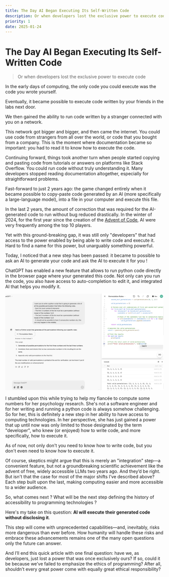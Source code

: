 ```yaml
---
title: The Day AI Began Executing Its Self-Written Code
description: Or when developers lost the exclusive power to execute code
priority: 1
date: 2025-01-24
---
```


# The Day AI Began Executing Its Self-Written Code

> Or when developers lost the exclusive power to execute code

In the early days of computing, the only code you could execute was the code you wrote yourself.

Eventually, it became possible to execute code written by your friends in the labs next door.

We then gained the ability to run code written by a stranger connected with you on a network.

This network got bigger and bigger, and then came the internet. You could use code from strangers from all over the
world, or code that you bought from a company. This is the moment where documentation became so important: you had to
read it to know how to execute the code.

Continuing forward, things took another turn when people started copying and pasting code from tutorials or answers on
platforms like Stack Overflow. You could run code without truly understanding it. Many developers stopped reading
documentation altogether, especially for straightforward problems.

Fast-forward to just 2 years ago: the game changed entirely when it became possible to copy-paste code generated by an
AI (more specifically a large-language model), into a file in your computer and execute this file.

In the last 2 years, the amount of correction that was required for the AI-generated code to run without bug reduced
drastically. In the winter of 2024, for the first year since the creation of
the [Advent of Code](https://adventofcode.com/2024), AI were very frequently among the top 10 players.

Yet with this ground-breaking gap, it was still only "developers" that had access to the power enabled by being able to
write code and execute it. Hard to find a name for this power, but unarguably something powerful.

Today, I noticed that a new step has been passed: it became to possible to ask an AI to generate your code and ask the
AI to execute it for you !

ChatGPT has enabled a new feature that allows to run python code directly in the browser page where your generated this
code. Not only can you run the code, you also have access to auto-completion to edit it, and integrated AI that helps
you modify it.

![](../images/chatgpt_python.png)

I stumbled upon this while trying to help my fiancée to compute some numbers for her psychology research. She's not a
software engineer and for her writing and running a python code is always somehow challenging. So for her, this is
definitely a new step in her ability to have access to computing technologies. In her perspective, she has just gained a
power that up until now was only limited to those designated by the term "developer", who knew (or enjoyed) how to write
code, and more specifically, how to execute it.

As of now, not only don't you need to know how to write code, but you don't even need to know how to execute it.

Of course, skeptics might argue that this is merely an "integration" step—a convenient feature, but not a groundbreaking
scientific achievement like the advent of free, widely accessible LLMs two years ago. And they’d be right. But isn't
that the case for most of the major shifts I’ve described above? Each step built upon the last, making computing easier
and more accessible to a wider audience.

So, what comes next ? What will be the next step defining the history of accessibility to programming technologies ?

Here's my take on this question: **AI will execute their generated code without disclosing it**.

This step will come with unprecedented capabilities—and, inevitably, risks more dangerous than ever before. How humanity
will handle these risks and embrace these advancements remains one of the many open questions only the future can
answer.

And I’ll end this quick article with one final question: have we, as developers, just lost a power that was once
exclusively ours? If so, could it be because we’ve failed to emphasize the ethics of programming? After all, shouldn’t
every great power come with equally great ethical responsibility?

